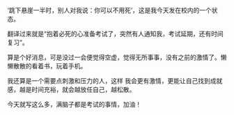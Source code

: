 ‘跳下悬崖一半时，别人对我说：你可以不用死’，这是我今天发在校内的一个状态。

翻译过来就是“抱着必死的心准备考试了，突然有人通知我，考试延期，还有时间复习”。

算是个好消息，可是没过一会便觉得空虚，觉得无所事事，没有之前的激情了。懒懒散散的看着书，玩着手机。

我还算是一个需要点刺激和压力的人，这样 我会更有激情，更能让自己找到成就感，越是时间充裕，就会越放任自己，越松散。

今天就写这么多，满脑子都是考试的事情，加油！